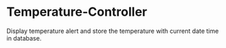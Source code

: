 # Temperature-Controller
Display temperature alert and store the temperature with current date time in database.
